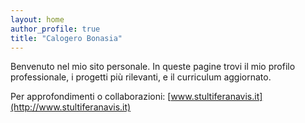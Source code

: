 ```yaml
---
layout: home
author_profile: true
title: "Calogero Bonasia"
---
```


Benvenuto nel mio sito personale. In queste pagine trovi il mio profilo professionale, i progetti più rilevanti, e il curriculum aggiornato.

Per approfondimenti o collaborazioni: [www.stultiferanavis.it](http://www.stultiferanavis.it)
